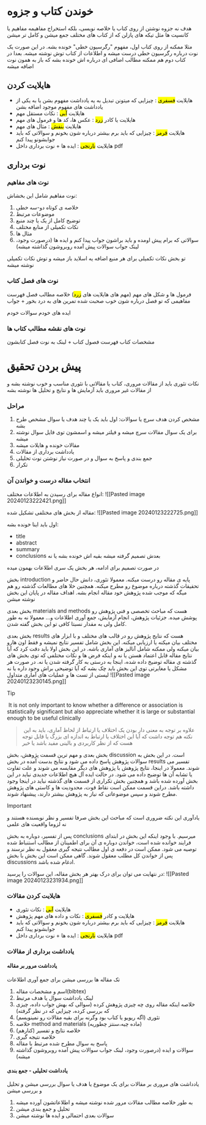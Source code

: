 # خوندن کتاب و جزوه

هدف نه جزوه نوشتن از روی کتاب یا خلاصه نویسی، بلکه استخراج مفاهیمه
مفاهیم یا کانسپت ها مثل تیکه های پازلن که از کتاب های مختلف جمع میشن و کامل تر میشن

مثلا ممکنه از روی کتاب اول، مفهوم "رگرسیون خطی" خونده بشه. در این صورت یک نوت درباره رگرسیون خطی درست میشه و اطلاعات از کتاب توش نوشته میشه.
 بعدا در کتاب دوم هم ممکنه مطالب اضافی ای درباره اش خونده بشه که  باز به همون نوت اضافه میشه

 

## هایلایت کردن

- هایلایت <mark class="hltr-green">فسفری</mark> : چیزایی که میتونن تبدیل به یه یادداشت مفهوم بشن یا به یکی از یادداشت های مفهوم موجود اضافه بشن
- هایلایت <mark class="hltr-blue">آبی</mark> : نکات مستقل مهم
- هایلایت یا کادر <mark class="hltr-yellow">زرد</mark> : عکس ها، کد ها و فرمول های مهم
- هایلایت <mark class="hltr-purple">بنفش</mark> : مثال های مهم
- هایلایت <mark class="hltr-red">قرمز</mark> : چیزایی که باید برم بیشتر درباره شون بخونم و سوالاتی که باید جوابشونو پیدا کنم
- هایلایت <mark class="hltr-orange">نارنجی</mark> : ایده ها + نوت برداری داخل pdf 

## نوت برداری

### نوت های مفاهیم
نوت مفاهیم شامل این بخشاش:
1. خلاصه ی کوتاه دو-سه خطی
2. موضوعات مرتبط
3. توضیح کامل از یک یا چند منبع 
4. نکات تکمیلی از منابع مختلف
5. مثال ها
6. سوالاتی که برام پیش اومده و باید براشون جواب پیدا کنم و ایده ها (درصورت وجود، لینک جواب سوالات پیش آمده روبروشون گذاشته میشه)

تو بخش نکات تکمیلی برای هر منبع اضافه یه اسلاید باز میشه و توش نکات تکمیلی نوشته میشه

### نوت های فصل کتاب
 
 فرمول ها و شکل های مهم (مهم های هایلایت های <mark class="hltr-yellow">زرد</mark>)
خلاصه مطالب فصل
فهرست مفاهیمی که تو فصل درباره شون خوب صحبت شده
تمرین های به درد بخور + جواب


ایده های خودم
سوالات خودم

### نوت های نقشه مطالب کتاب ها
مشخصات کتاب
فهرست فصول کتاب + لینک به نوت فصل کتابشون


# پیش بردن تحقیق

نکات تئوری باید از مقالات مروری، کتاب یا مقالاتی با تئوری مناسب و خوب نوشته بشه و از مقالات غیر مروری باید آزمایش ها و نتایج و تحلیل ها نوشته بشه
### مراحل

1. مشخص کردن هدف سرچ یا سوالات: اول باید یک یا چند هدف یا  سوال مشخص طرح بشه 
2. برای یک سوال مقالات سرچ میشه و فیلتر میشه و اسمشون توی فایل سوال نوشته میشه
3. مقالات خونده و هایلات میشه
4. یادداشت برداری از مقالات
5. جمع بندی و پاسخ به سوال و در صورت نیاز نوشتن نوت تحلیلی
6. تکرار



### انتخاب مقاله درست و خواندن آن

انواع مقاله برای رسیدن به اطلاعات مختلف:
![[Pasted image 20240123222421.png]]


مقاله از بخش های مختلفی تشکیل شده:
![[Pasted image 20240123222725.png]]

اول باید اینا خونده بشه:
- title
- abstract
- summary
- conclusions
بعدش تصمیم گرفته میشه بقیه اش خونده بشه یا نه

در صورت تصمیم برای ادامه، هر بخش یک سری اطلاعات بهمون میده

 بخش introduction پایه ی مقاله رو درست میکنه. معمولا تئوری، دانش حال حاضر و تحقیقات گذشته درباره موضوع رو مطرح میکنه. همچنین خلا های مطالعات گذشته رو هم میگه که موجب شده پژوهش خود مقاله انجام بشه. اهداف مقاله در پایان این بخش نوشته میشن

بخش بعدی materials and methods هست که مباحث تخصصی و فنی پژوهش رو پوشش میده. جزئیات پژوهش، انجام آزمایش، جمع آوری اطلاعات و... معمولا نه به طور کامل ولی به مقدار نسبتا کافی تو این بخش گفته شدن.

بخش بعدی results هست که نتایج پژوهش رو در قالب های مختلف و با ابزار های مختلف بیان میکنه یا ارزیابی میکنه. این بخش شامل تفسیر نتایج نمیشه و فقط اون هارو بیان میکنه ولی ممکنه شامل آنالیز های آماری باشه. در این بخش اولا باید دقت کرد که آیا نتایج مقاله قابل اعتماد هستن یا نه و اینکه فرض ها و نکات مختلفی که توی بخش های گذشته ی مقاله توضیخ داده شده، اینجا به درستی به کار گرفته شدن یا نه. در صورت هر مشکل یا مغایرتی توی این بخش باید چک بشه که آیا توضیحی براش وجود داره یا نه
لیستی از تست ها و عملیات های آماری متداول
![[Pasted image 20240123230145.png]]

> [!tip] 
>  It is not only important to know whether a difference or association is statistically significant but also appreciate whether it is large or substantial enough to be useful clinically
> >  علاوه بر توجه به معنی دار بودن یک اختلاف یا ارتباط از لحاظ آماری، باید به این نکته هم توجه داشت که آیا این اختلاف یا ارتباط به اندازه ای بزرگ یا قابل توجه هست که از نظر کاربردی و بالینی مفید باشد یا خیر


بخش بعدی و مهم ترین قسمت پژوهش، بخش discussion است. در این بخش به سوالات پژوهش پاسخ داده می شود و نتایج بدست آمده در بخش results تفسیر می شوند. معمولا در اینجا، نتایج پژوهش با پژوهش های دیگر مقایسه می شوند و علت تفاوت یا تشابه آن ها توضیح داده می شود. در حالت ایده آل هیچ اطلاعات جدیدی نباید در این بخش آورده شده باشد و همچنین بخش تکراری از قسمت های گذشته نباید در اینجا وجود داشته باشد. دراین قسمت ممکن است نقاط قوت، محدودیت ها و کاستی های پژوهش مطرح شوند و سپس موضوعاتی که نیاز به پژوهش بیشتر دارند، پیشنهاد شوند.

> [!important] 
>  یادآوری این نکته ضروری است که مباحث این بخش صرفا تفسیر و نظر نویسنده هستند و نه لزوما واقعیت های علمی

پس از تفسیر، دوباره به بخش conclusions میرسیم. با وجود اینکه این بخش در ابتدای فرایند خوانده شده است، خواندن دوباره ی آن برای اطمینان از مطالب استنباط شده توصیه می شود. ممکن است در دفعه ی اول مطالب نتیجه گیری معقول به نظر نرسند و پس از خواندن کل مطلب معقول شوند. گاهی ممکن است این بخش با بخش discussions ادغام شده باشد.


در نتهایت می توان برای درک بهتر هر بخش مقاله، این سوالات را پرسید:
![[Pasted image 20240123231934.png]]

### هایلایت کردن مقالات

- هایلایت <mark class="hltr-blue">آبی</mark> : نکات تئوری
- هایلایت و کادر <mark class="hltr-green">فسفری</mark> : نکات و داده های مهم پژوهش
- هایلایت <mark class="hltr-red">قرمز</mark> : چیزایی که باید برم بیشتر درباره شون بخونم و سوالاتی که باید جوابشونو پیدا کنم
- هایلایت <mark class="hltr-orange">نارنجی</mark> : ایده ها + نوت برداری داخل pdf 


### یادداشت برداری از مقالات

#### یادداشت مرور بر مقاله
 
 تک مقاله ها بررسی میشن برای جمع آوری اطلاعات

1. اسم و مشخصات مقاله(bibtex)
2. لینک یادداشت سوال یا هدف مرتبط
3. خلاصه اینکه مقاله روی چه چیزی پژوهش کرده (سوالی که بهش جواب داده، چیزی که بررسی کرده، چیزایی که در نظر گرفته)
4. تئوری (اگه ریویو یا کتاب بود وگرنه برای بقیه مقالات رو نمینویسم)
5. خلاصه method and materials (ماده چیه،سنتز چطوریه)
6. خلاصه نتایج و تفسیر (کنارهم)
7. خلاصه نتیجه گیری
8. پاسخ به سوال مطرح شده مرتبط با مقاله
9. سوالات و ایده (درصورت وجود، لینک جواب سوالات پیش آمده روبروشون گذاشته میشه)

#### یادداشت تحلیلی - جمع بندی

یادداشت های مروری بر مقالات برای یک موضوع یا هدف یا سوال بررسی میشن و تحلیل و بررسی میشن

1.  به طور خلاصه مطالب مقالات مرور شده نوشته میشه و اطلاعاتشون آورده میشه
2. تحلیل و جمع بندی میشن
3. سوالات بعدی احتمالی و ایده ها نوشته میشن